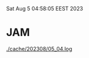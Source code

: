 Sat Aug  5 04:58:05 EEST 2023
# JAM
<a href='./cache/202308/05_04.log'>./cache/202308/05_04.log</a>
